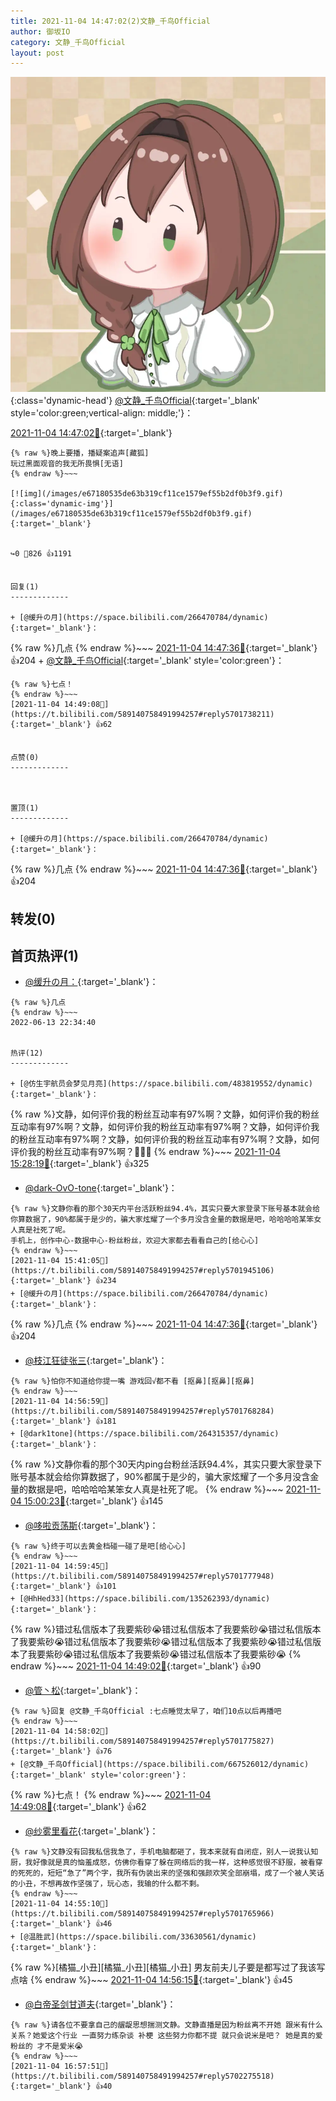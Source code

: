 ```yaml
---
title: 2021-11-04 14:47:02(2)文静_千鸟Official
author: 御坂IO
category: 文静_千鸟Official
layout: post
---
```


![img](/images/ac7482ed1b9a7f203dc68c0c4a77c488a27b108a.jpg){:class='dynamic-head'}
[@文静_千鸟Official](https://space.bilibili.com/667526012/dynamic){:target='_blank' style='color:green;vertical-align: middle;'}：

[2021-11-04 14:47:02🔗](https://t.bilibili.com/589140758491994257){:target='_blank'}

~~~
{% raw %}晚上要播，播疑案追声[藏狐]
玩过黑面观音的我无所畏惧[无语]
{% endraw %}~~~

[![img](/images/e67180535de63b319cf11ce1579ef55b2df0b3f9.gif){:class='dynamic-img'}](/images/e67180535de63b319cf11ce1579ef55b2df0b3f9.gif){:target='_blank'}


↪️0 💬826 👍1191


回复(1)
-------------

+ [@缓升の月](https://space.bilibili.com/266470784/dynamic){:target='_blank'}：
~~~
{% raw %}几点
{% endraw %}~~~
[2021-11-04 14:47:36🔗](https://t.bilibili.com/589140758491994257#reply5701736248){:target='_blank'} 👍204
    + [@文静_千鸟Official](https://space.bilibili.com/667526012/dynamic){:target='_blank' style='color:green'}：
~~~
{% raw %}七点！
{% endraw %}~~~
[2021-11-04 14:49:08🔗](https://t.bilibili.com/589140758491994257#reply5701738211){:target='_blank'} 👍62


点赞(0)
-------------



置顶(1)
-------------

+ [@缓升の月](https://space.bilibili.com/266470784/dynamic){:target='_blank'}：
~~~
{% raw %}几点
{% endraw %}~~~
[2021-11-04 14:47:36🔗](https://t.bilibili.com/589140758491994257#reply5701736248){:target='_blank'} 👍204


转发(0)
-------------



首页热评(1)
-------------

+ [@缓升の月：](https://space.bilibili.com/266470784/dynamic){:target='_blank'}：
~~~
{% raw %}几点
{% endraw %}~~~
2022-06-13 22:34:40


热评(12)
-------------

+ [@仿生宇航员会梦见月亮](https://space.bilibili.com/483819552/dynamic){:target='_blank'}：
~~~
{% raw %}文静，如何评价我的粉丝互动率有97%啊？文静，如何评价我的粉丝互动率有97%啊？文静，如何评价我的粉丝互动率有97%啊？文静，如何评价我的粉丝互动率有97%啊？文静，如何评价我的粉丝互动率有97%啊？文静，如何评价我的粉丝互动率有97%啊？🤭🤭🤭
{% endraw %}~~~
[2021-11-04 15:28:19🔗](https://t.bilibili.com/589140758491994257#reply5701890695){:target='_blank'} 👍325
+ [@dark-OvO-tone](https://space.bilibili.com/1453182651/dynamic){:target='_blank'}：
~~~
{% raw %}文静你看的那个30天内平台活跃粉丝94.4%，其实只要大家登录下账号基本就会给你算数据了，90%都属于是少的，骗大家炫耀了一个多月没含金量的数据是吧，哈哈哈哈某笨女人真是社死了呢。
手机上，创作中心-数据中心-粉丝粉丝，欢迎大家都去看看自己的[给心心]
{% endraw %}~~~
[2021-11-04 15:41:05🔗](https://t.bilibili.com/589140758491994257#reply5701945106){:target='_blank'} 👍234
+ [@缓升の月](https://space.bilibili.com/266470784/dynamic){:target='_blank'}：
~~~
{% raw %}几点
{% endraw %}~~~
[2021-11-04 14:47:36🔗](https://t.bilibili.com/589140758491994257#reply5701736248){:target='_blank'} 👍204
+ [@枝江狂徒张三](https://space.bilibili.com/19268544/dynamic){:target='_blank'}：
~~~
{% raw %}怕你不知道给你提一嘴 游戏回√都不看 [抠鼻][抠鼻][抠鼻]
{% endraw %}~~~
[2021-11-04 14:56:59🔗](https://t.bilibili.com/589140758491994257#reply5701768284){:target='_blank'} 👍181
+ [@dark1tone](https://space.bilibili.com/264315357/dynamic){:target='_blank'}：
~~~
{% raw %}文静你看的那个30天内ping台粉丝活跃94.4%，其实只要大家登录下账号基本就会给你算数据了，90%都属于是少的，骗大家炫耀了一个多月没含金量的数据是吧，哈哈哈哈某笨女人真是社死了呢。
{% endraw %}~~~
[2021-11-04 15:00:23🔗](https://t.bilibili.com/589140758491994257#reply5701774768){:target='_blank'} 👍145
+ [@哆啦贡荡斯](https://space.bilibili.com/2267307/dynamic){:target='_blank'}：
~~~
{% raw %}终于可以去黄金档碰一碰了是吧[给心心]
{% endraw %}~~~
[2021-11-04 14:59:45🔗](https://t.bilibili.com/589140758491994257#reply5701777948){:target='_blank'} 👍101
+ [@HhHed33](https://space.bilibili.com/135262393/dynamic){:target='_blank'}：
~~~
{% raw %}错过私信版本了我要紫砂😭错过私信版本了我要紫砂😭错过私信版本了我要紫砂😭错过私信版本了我要紫砂😭错过私信版本了我要紫砂😭错过私信版本了我要紫砂😭错过私信版本了我要紫砂😭错过私信版本了我要紫砂😭
{% endraw %}~~~
[2021-11-04 14:49:02🔗](https://t.bilibili.com/589140758491994257#reply5701734256){:target='_blank'} 👍90
+ [@管丶松](https://space.bilibili.com/9842785/dynamic){:target='_blank'}：
~~~
{% raw %}回复 @文静_千鸟Official :七点睡觉太早了，咱们10点以后再播吧
{% endraw %}~~~
[2021-11-04 14:58:02🔗](https://t.bilibili.com/589140758491994257#reply5701775827){:target='_blank'} 👍76
+ [@文静_千鸟Official](https://space.bilibili.com/667526012/dynamic){:target='_blank' style='color:green'}：
~~~
{% raw %}七点！
{% endraw %}~~~
[2021-11-04 14:49:08🔗](https://t.bilibili.com/589140758491994257#reply5701738211){:target='_blank'} 👍62
+ [@纱雾里看花](https://space.bilibili.com/56794789/dynamic){:target='_blank'}：
~~~
{% raw %}文静没有回我私信我急了，手机电脑都砸了，我本来就有自闭症，别人一说我认知厨，我好像就是真的恼羞成怒，仿佛你看穿了躲在网络后的我一样，这种感觉很不舒服，被看穿的死死的，短短“急了”两个字，我所有伪装出来的坚强和强颜欢笑全部崩塌，成了一个被人笑话的小丑，不想再故作坚强了，玩心态，我输的什么都不剩。
{% endraw %}~~~
[2021-11-04 14:55:10🔗](https://t.bilibili.com/589140758491994257#reply5701765966){:target='_blank'} 👍46
+ [@温胜武](https://space.bilibili.com/33630561/dynamic){:target='_blank'}：
~~~
{% raw %}[橘猫_小丑][橘猫_小丑][橘猫_小丑]
男友前夫儿子要是都写过了我该写点啥
{% endraw %}~~~
[2021-11-04 14:56:15🔗](https://t.bilibili.com/589140758491994257#reply5701763557){:target='_blank'} 👍45
+ [@白帝圣剑甘道夫](https://space.bilibili.com/370160494/dynamic){:target='_blank'}：
~~~
{% raw %}请各位不要拿自己的龌龊思想揣测文静。文静直播是因为粉丝离不开她 跟米有什么关系？她爱这个行业 一直努力练杂谈 补梗 这些努力你都不提 就只会说米是吧？ 她是真的爱粉丝的 才不是爱米😭
{% endraw %}~~~
[2021-11-04 16:57:51🔗](https://t.bilibili.com/589140758491994257#reply5702275518){:target='_blank'} 👍40


